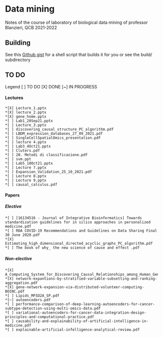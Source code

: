 # Data mining
Notes of the course of laboratory of biological data mining of professor Blanzieri, QCB 2021-2022

## Building
See this [Github gist](https://gist.github.com/giacThePhantom/e080a777782754542d0e081835669085) for a shell script that builds it for you or see the build/ subdirectory

## TO DO
Legend [ ] TO DO [X] DONE [~] IN PROGRESS
#### Lectures
	*[X] Lecture_1.pptx
	*[X] lecture_2.pptx
	*[X] gene_home.pptx
	*[ ] Lab1_20Sep21.pptx
	*[ ] Lecture_3.pptx
	*[ ] discovering_causal_structure_PC_algorithm.pdf
	*[ ] LBDM_expression_databases_27_09_2021.pdf
	*[ ] SingleCellSpatialOmics_presentation.pdf
	*[ ] lecture 4.pptx
	*[ ] Lab3_4Oct21.pptx
	*[ ] Cluters.pdf
	*[ ] 20. Metodi di classificazione.pdf
	*[ ] svm.ppt
	*[ ] Lab5_18Oct21.pptx
	*[ ] Lecture 7.pptx
	*[ ] Expansion_Validation_25_10_2021.pdf
	*[ ] Lecture 8.pptx
	*[ ] Lecture 9.pptx
	*[ ] causal_calculus.pdf


#### Papers

##### Elective
	*[ ] [16134516 - Journal of Integrative Bioinformatics] Towards standardization guidelines for in silico approaches in personalized medicine.pdf
	*[ ] RDA COVID-19 Recommendations and Guidelines on Data Sharing Final 30 June 2020.pdf
	*[X] Estimating_high_dimensional_directed_acyclic_graphs_PC_algorithm.pdf
	*[ ] The book of why_ the new science of cause and effect .pdf

##### Non-elective
	*[X] A_Computing_System_for_Discovering_Causal_Relationships_among_Human_Genes_to_Improve_Drug_Repositioning.pdf
	*[X] network-expantions-by-stratified-variable-subsetting-and-ranking-aggregation.pdf
	*[X] gene-network-expansion-via-distributed-volunteer-computing-BOINC.pdf
	*[ ] Lipids_MFSD2A_SP.pdf
	*[~] autoencoders.pdf
	*[ ] performance-comparison-of-deep-learning-autoencoders-for-cancer-subtype-detection-using-multi-omics-data.pdf
	*[ ] variational-autoencoders-for-cancer-data-integration-design-principles-and-computational-practice.pdf
	*[ ] causability-and-explainability-of-artificial-intelligence-in-medicine.pdf
	*[ ] explainable-artificial-infelligence-analytical-review.pdf
